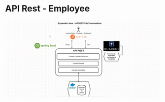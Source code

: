 # API Rest - Employee

![](https://github.com/edvaldoljr/Projeto-Java-API-Rest-Employee/blob/main/img/Espancao-java.jpg?raw=true)